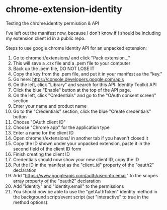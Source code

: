 # chrome-extension-identity
Testing the chrome.identity permission &amp; API

I've left out the manifest now, because I don't know if I should be including my extension client id in a public repo.

Steps to use google chrome identity API for an unpacked extension:

1. Go to chrome://extensions/ and click "Pack extension..."
2. This will save a .crx file and a .pem file to your computer
3. Back up the .pem file, DO NOT LOSE IT
4. Copy the key from the .pem file, and put it in your manifest as the "key."
5. Go here: https://console.developers.google.com/apis
6. On the left, click "Library" and search for this API: Identity Toolkit API
7. Click the blue "Enable" button at the top of the API page.
8. On the left, click "Credentials" and go to the "OAuth consent screen" section
9. Enter your name and product name
10. Go to the "Credentials" section, click the blue "Create credentials" button
11. Choose "OAuth client ID"
12. Choose "Chrome app" for the application type
13. Enter a name for the client ID
14. Open chrome://extensions/ in another tab if you haven't closed it
15. Copy the ID shown under your unpacked extension, paste it in the second field of the client ID form
16. Finish creating the client ID
17. Credentials should now show your new client ID, copy the ID
18. Put the ID in the manifest as the "client_id" property of the "oauth2" declaration
19. Add "https://www.googleapis.com/auth/userinfo.email" to the scopes array property of the "oauth2" declaration
20. Add "identity" and "identity.email" to the permissions
21. You should now be able to use the "getAuthToken" identity method in the background script/event script (set "interactive" to true in the method options).

